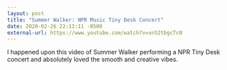 ```yaml
---
layout: post
title: "Summer Walker: NPR Music Tiny Desk Concert"
date: 2020-02-26 22:11:11 -0500
external-url: https://www.youtube.com/watch?v=xnS2tbgcTc0
---
```


I happened upon this video of Summer Walker performing a NPR Tiny Desk
concert and absolutely loved the smooth and creative vibes.

